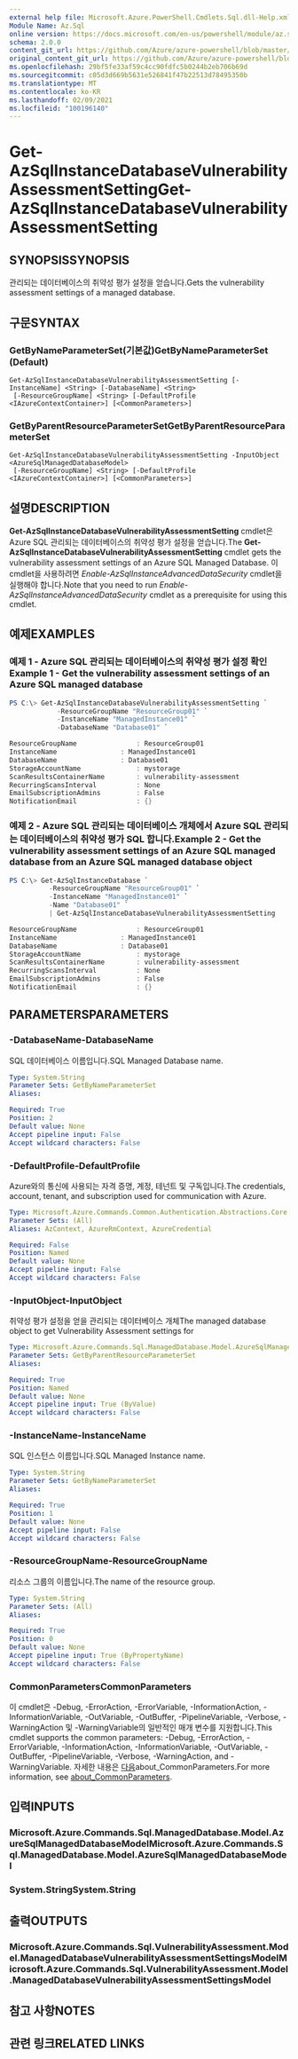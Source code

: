 ```yaml
---
external help file: Microsoft.Azure.PowerShell.Cmdlets.Sql.dll-Help.xml
Module Name: Az.Sql
online version: https://docs.microsoft.com/en-us/powershell/module/az.sql/get-azsqlinstancedatabasevulnerabilityassessmentsetting
schema: 2.0.0
content_git_url: https://github.com/Azure/azure-powershell/blob/master/src/Sql/Sql/help/Get-AzSqlInstanceDatabaseVulnerabilityAssessmentSetting.md
original_content_git_url: https://github.com/Azure/azure-powershell/blob/master/src/Sql/Sql/help/Get-AzSqlInstanceDatabaseVulnerabilityAssessmentSetting.md
ms.openlocfilehash: 29bf5fe33af59c4cc90fdfc5b0244b2eb706b69d
ms.sourcegitcommit: c05d3d669b5631e526841f47b22513d78495350b
ms.translationtype: MT
ms.contentlocale: ko-KR
ms.lasthandoff: 02/09/2021
ms.locfileid: "100196140"
---
```

# <span data-ttu-id="df98d-101">Get-AzSqlInstanceDatabaseVulnerabilityAssessmentSetting</span><span class="sxs-lookup"><span data-stu-id="df98d-101">Get-AzSqlInstanceDatabaseVulnerabilityAssessmentSetting</span></span>

## <span data-ttu-id="df98d-102">SYNOPSIS</span><span class="sxs-lookup"><span data-stu-id="df98d-102">SYNOPSIS</span></span>
<span data-ttu-id="df98d-103">관리되는 데이터베이스의 취약성 평가 설정을 얻습니다.</span><span class="sxs-lookup"><span data-stu-id="df98d-103">Gets the vulnerability assessment settings of a managed database.</span></span>

## <span data-ttu-id="df98d-104">구문</span><span class="sxs-lookup"><span data-stu-id="df98d-104">SYNTAX</span></span>

### <span data-ttu-id="df98d-105">GetByNameParameterSet(기본값)</span><span class="sxs-lookup"><span data-stu-id="df98d-105">GetByNameParameterSet (Default)</span></span>
```
Get-AzSqlInstanceDatabaseVulnerabilityAssessmentSetting [-InstanceName] <String> [-DatabaseName] <String>
 [-ResourceGroupName] <String> [-DefaultProfile <IAzureContextContainer>] [<CommonParameters>]
```

### <span data-ttu-id="df98d-106">GetByParentResourceParameterSet</span><span class="sxs-lookup"><span data-stu-id="df98d-106">GetByParentResourceParameterSet</span></span>
```
Get-AzSqlInstanceDatabaseVulnerabilityAssessmentSetting -InputObject <AzureSqlManagedDatabaseModel>
 [-ResourceGroupName] <String> [-DefaultProfile <IAzureContextContainer>] [<CommonParameters>]
```

## <span data-ttu-id="df98d-107">설명</span><span class="sxs-lookup"><span data-stu-id="df98d-107">DESCRIPTION</span></span>
<span data-ttu-id="df98d-108">**Get-AzSqlInstanceDatabaseVulnerabilityAssessmentSetting** cmdlet은 Azure SQL 관리되는 데이터베이스의 취약성 평가 설정을 얻습니다.</span><span class="sxs-lookup"><span data-stu-id="df98d-108">The **Get-AzSqlInstanceDatabaseVulnerabilityAssessmentSetting** cmdlet gets the vulnerability assessment settings of an Azure SQL Managed Database.</span></span>
<span data-ttu-id="df98d-109">이 cmdlet을 사용하려면 *Enable-AzSqlInstanceAdvancedDataSecurity* cmdlet을 실행해야 합니다.</span><span class="sxs-lookup"><span data-stu-id="df98d-109">Note that you need to run *Enable-AzSqlInstanceAdvancedDataSecurity* cmdlet as a prerequisite for using this cmdlet.</span></span>

## <span data-ttu-id="df98d-110">예제</span><span class="sxs-lookup"><span data-stu-id="df98d-110">EXAMPLES</span></span>

### <span data-ttu-id="df98d-111">예제 1 - Azure SQL 관리되는 데이터베이스의 취약성 평가 설정 확인</span><span class="sxs-lookup"><span data-stu-id="df98d-111">Example 1 - Get the vulnerability assessment settings of an Azure SQL managed database</span></span>
```powershell
PS C:\> Get-AzSqlInstanceDatabaseVulnerabilityAssessmentSetting `
            -ResourceGroupName "ResourceGroup01" `
            -InstanceName "ManagedInstance01" `
            -DatabaseName "Database01" `

ResourceGroupName               : ResourceGroup01
InstanceName                : ManagedInstance01
DatabaseName                : Database01
StorageAccountName              : mystorage
ScanResultsContainerName        : vulnerability-assessment
RecurringScansInterval          : None
EmailSubscriptionAdmins         : False
NotificationEmail               : {}
```

### <span data-ttu-id="df98d-112">예제 2 - Azure SQL 관리되는 데이터베이스 개체에서 Azure SQL 관리되는 데이터베이스의 취약성 평가 SQL 합니다.</span><span class="sxs-lookup"><span data-stu-id="df98d-112">Example 2 - Get the vulnerability assessment settings of an Azure SQL managed database from an Azure SQL managed database object</span></span>
```powershell
PS C:\> Get-AzSqlInstanceDatabase `
          -ResourceGroupName "ResourceGroup01" `
          -InstanceName "ManagedInstance01" `
          -Name "Database01" `
          | Get-AzSqlInstanceDatabaseVulnerabilityAssessmentSetting 

ResourceGroupName               : ResourceGroup01
InstanceName                : ManagedInstance01
DatabaseName                : Database01
StorageAccountName              : mystorage
ScanResultsContainerName        : vulnerability-assessment
RecurringScansInterval          : None
EmailSubscriptionAdmins         : False
NotificationEmail               : {}
```

## <span data-ttu-id="df98d-113">PARAMETERS</span><span class="sxs-lookup"><span data-stu-id="df98d-113">PARAMETERS</span></span>

### <span data-ttu-id="df98d-114">-DatabaseName</span><span class="sxs-lookup"><span data-stu-id="df98d-114">-DatabaseName</span></span>
<span data-ttu-id="df98d-115">SQL 데이터베이스 이름입니다.</span><span class="sxs-lookup"><span data-stu-id="df98d-115">SQL Managed Database name.</span></span>

```yaml
Type: System.String
Parameter Sets: GetByNameParameterSet
Aliases:

Required: True
Position: 2
Default value: None
Accept pipeline input: False
Accept wildcard characters: False
```

### <span data-ttu-id="df98d-116">-DefaultProfile</span><span class="sxs-lookup"><span data-stu-id="df98d-116">-DefaultProfile</span></span>
<span data-ttu-id="df98d-117">Azure와의 통신에 사용되는 자격 증명, 계정, 테넌트 및 구독입니다.</span><span class="sxs-lookup"><span data-stu-id="df98d-117">The credentials, account, tenant, and subscription used for communication with Azure.</span></span>

```yaml
Type: Microsoft.Azure.Commands.Common.Authentication.Abstractions.Core.IAzureContextContainer
Parameter Sets: (All)
Aliases: AzContext, AzureRmContext, AzureCredential

Required: False
Position: Named
Default value: None
Accept pipeline input: False
Accept wildcard characters: False
```

### <span data-ttu-id="df98d-118">-InputObject</span><span class="sxs-lookup"><span data-stu-id="df98d-118">-InputObject</span></span>
<span data-ttu-id="df98d-119">취약성 평가 설정을 얻을 관리되는 데이터베이스 개체</span><span class="sxs-lookup"><span data-stu-id="df98d-119">The managed database object to get Vulnerability Assessment settings for</span></span>

```yaml
Type: Microsoft.Azure.Commands.Sql.ManagedDatabase.Model.AzureSqlManagedDatabaseModel
Parameter Sets: GetByParentResourceParameterSet
Aliases:

Required: True
Position: Named
Default value: None
Accept pipeline input: True (ByValue)
Accept wildcard characters: False
```

### <span data-ttu-id="df98d-120">-InstanceName</span><span class="sxs-lookup"><span data-stu-id="df98d-120">-InstanceName</span></span>
<span data-ttu-id="df98d-121">SQL 인스턴스 이름입니다.</span><span class="sxs-lookup"><span data-stu-id="df98d-121">SQL Managed Instance name.</span></span>

```yaml
Type: System.String
Parameter Sets: GetByNameParameterSet
Aliases:

Required: True
Position: 1
Default value: None
Accept pipeline input: False
Accept wildcard characters: False
```

### <span data-ttu-id="df98d-122">-ResourceGroupName</span><span class="sxs-lookup"><span data-stu-id="df98d-122">-ResourceGroupName</span></span>
<span data-ttu-id="df98d-123">리소스 그룹의 이름입니다.</span><span class="sxs-lookup"><span data-stu-id="df98d-123">The name of the resource group.</span></span>

```yaml
Type: System.String
Parameter Sets: (All)
Aliases:

Required: True
Position: 0
Default value: None
Accept pipeline input: True (ByPropertyName)
Accept wildcard characters: False
```

### <span data-ttu-id="df98d-124">CommonParameters</span><span class="sxs-lookup"><span data-stu-id="df98d-124">CommonParameters</span></span>
<span data-ttu-id="df98d-125">이 cmdlet은 -Debug, -ErrorAction, -ErrorVariable, -InformationAction, -InformationVariable, -OutVariable, -OutBuffer, -PipelineVariable, -Verbose, -WarningAction 및 -WarningVariable의 일반적인 매개 변수를 지원합니다.</span><span class="sxs-lookup"><span data-stu-id="df98d-125">This cmdlet supports the common parameters: -Debug, -ErrorAction, -ErrorVariable, -InformationAction, -InformationVariable, -OutVariable, -OutBuffer, -PipelineVariable, -Verbose, -WarningAction, and -WarningVariable.</span></span> <span data-ttu-id="df98d-126">자세한 내용은 [다음](http://go.microsoft.com/fwlink/?LinkID=113216)about_CommonParameters.</span><span class="sxs-lookup"><span data-stu-id="df98d-126">For more information, see [about_CommonParameters](http://go.microsoft.com/fwlink/?LinkID=113216).</span></span>

## <span data-ttu-id="df98d-127">입력</span><span class="sxs-lookup"><span data-stu-id="df98d-127">INPUTS</span></span>

### <span data-ttu-id="df98d-128">Microsoft.Azure.Commands.Sql.ManagedDatabase.Model.AzureSqlManagedDatabaseModel</span><span class="sxs-lookup"><span data-stu-id="df98d-128">Microsoft.Azure.Commands.Sql.ManagedDatabase.Model.AzureSqlManagedDatabaseModel</span></span>

### <span data-ttu-id="df98d-129">System.String</span><span class="sxs-lookup"><span data-stu-id="df98d-129">System.String</span></span>

## <span data-ttu-id="df98d-130">출력</span><span class="sxs-lookup"><span data-stu-id="df98d-130">OUTPUTS</span></span>

### <span data-ttu-id="df98d-131">Microsoft.Azure.Commands.Sql.VulnerabilityAssessment.Model.ManagedDatabaseVulnerabilityAssessmentSettingsModel</span><span class="sxs-lookup"><span data-stu-id="df98d-131">Microsoft.Azure.Commands.Sql.VulnerabilityAssessment.Model.ManagedDatabaseVulnerabilityAssessmentSettingsModel</span></span>

## <span data-ttu-id="df98d-132">참고 사항</span><span class="sxs-lookup"><span data-stu-id="df98d-132">NOTES</span></span>

## <span data-ttu-id="df98d-133">관련 링크</span><span class="sxs-lookup"><span data-stu-id="df98d-133">RELATED LINKS</span></span>

